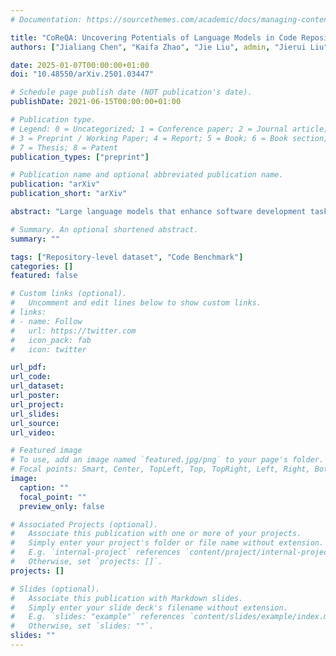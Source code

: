 ```yaml
---
# Documentation: https://sourcethemes.com/academic/docs/managing-content/

title: "CoReQA: Uncovering Potentials of Language Models in Code Repository Question Answering"
authors: ["Jialiang Chen", "Kaifa Zhao", "Jie Liu", admin, "Jierui Liu", "Hang Zhu", "Pengfei Gao", "Ping Yang", "Shuiguang Deng"]

date: 2025-01-07T00:00:00+01:00
doi: "10.48550/arXiv.2501.03447"

# Schedule page publish date (NOT publication's date).
publishDate: 2021-06-15T00:00:00+01:00

# Publication type.
# Legend: 0 = Uncategorized; 1 = Conference paper; 2 = Journal article;
# 3 = Preprint / Working Paper; 4 = Report; 5 = Book; 6 = Book section;
# 7 = Thesis; 8 = Patent
publication_types: ["preprint"]

# Publication name and optional abbreviated publication name.
publication: "arXiv"
publication_short: "arXiv"

abstract: "Large language models that enhance software development tasks, such as code generation, code completion, and code question answering (QA), have been extensively studied in both academia and the industry. The models are integrated into popular intelligent IDEs like JetBrains and Cursor. Current benchmarks for evaluating models' code comprehension capabilities primarily focus on code generation or completion, often neglecting QA, which is a crucial aspect of understanding code. Existing code QA benchmarks are derived from code comments with predefined patterns (e.g., CodeQA) or focus on specific domains, such as education (e.g., CS1QA). These benchmarks fail to capture the real-world complexity of software engineering and user requirements for understanding code repositories. To address this gap, we introduce CoReQA, a benchmark for Code Repository-level question answering, constructed from GitHub issues and comments from 176 popular repositories across four programming languages. Since questions and answers may include both natural language and code snippets, traditional evaluation metrics such as BLEU are inadequate for assessing repository-level QA performance. Thus, we provide an LLM-as-a-judge framework to evaluate QA performance from five aspects. Based on CoReQA, we evaluate the performance of three baselines, including two short-context models using generic retrieval strategies and one long-context model that utilizes the entire repository context. Evaluation results show that state-of-the-art proprietary and long-context models struggle to address repository-level questions effectively. Our analysis highlights the limitations of language models in assisting developers in understanding repositories and suggests future directions for improving repository comprehension systems through effective context retrieval methodologies."

# Summary. An optional shortened abstract.
summary: ""

tags: ["Repository-level dataset", "Code Benchmark"]
categories: []
featured: false

# Custom links (optional).
#   Uncomment and edit lines below to show custom links.
# links:
# - name: Follow
#   url: https://twitter.com
#   icon_pack: fab
#   icon: twitter

url_pdf:
url_code:
url_dataset:
url_poster:
url_project:
url_slides:
url_source:
url_video:

# Featured image
# To use, add an image named `featured.jpg/png` to your page's folder. 
# Focal points: Smart, Center, TopLeft, Top, TopRight, Left, Right, BottomLeft, Bottom, BottomRight.
image:
  caption: ""
  focal_point: ""
  preview_only: false

# Associated Projects (optional).
#   Associate this publication with one or more of your projects.
#   Simply enter your project's folder or file name without extension.
#   E.g. `internal-project` references `content/project/internal-project/index.md`.
#   Otherwise, set `projects: []`.
projects: []

# Slides (optional).
#   Associate this publication with Markdown slides.
#   Simply enter your slide deck's filename without extension.
#   E.g. `slides: "example"` references `content/slides/example/index.md`.
#   Otherwise, set `slides: ""`.
slides: ""
---
```


